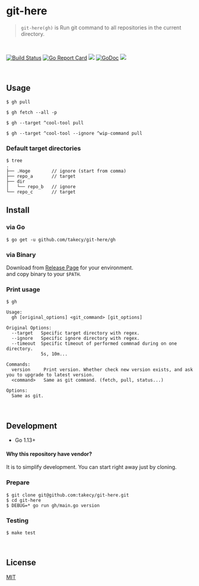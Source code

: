 # git-here

> `git-here(gh)` is Run git command to all repositories in the current directory.

<br/>

[![Build Status](https://travis-ci.org/takecy/git-here.svg?branch=master)](https://travis-ci.org/takecy/git-here)
[![Go Report Card](https://goreportcard.com/badge/github.com/takecy/git-here)](https://goreportcard.com/report/github.com/takecy/git-here)
![](https://img.shields.io/badge/golang-1.14.4-blue.svg?style=flat-square)
[![GoDoc](https://img.shields.io/badge/godoc-reference-blue.svg?style=flat-square)](https://godoc.org/github.com/takecy/git-here)
![](https://img.shields.io/badge/license-MIT-blue.svg?style=flat-square)

<br/>

## Usage
```
$ gh pull
```
```
$ gh fetch --all -p
```
```
$ gh --target ^cool-tool pull
```
```
$ gh --target ^cool-tool --ignore ^wip-command pull
```

### Default target directories
```shell
$ tree
.
├── .Hoge        // ignore (start from comma)
├── repo_a       // target
├── dir
│   └── repo_b   // ignore
└── repo_c       // target
```

## Install
### via Go
```shell
$ go get -u github.com/takecy/git-here/gh
```
### via Binary  
Download from [Release Page](https://github.com/takecy/git-here/releases) for your environment.  
and copy binary to your `$PATH`.

### Print usage
```
$ gh

Usage:
  gh [original_options] <git_command> [git_options]

Original Options:
  --target   Specific target directory with regex.
  --ignore   Specific ignore directory with regex.
  --timeout  Specific timeout of performed commnad during on one directory.
             5s, 10m...

Commands:
  version     Print version. Whether check new version exists, and ask you to upgrade to latest version.
  <command>   Same as git command. (fetch, pull, status...)

Options:
  Same as git.
```

<br/>

## Development

* Go 1.13+

#### Why this repository have vendor?
It is to simplify development. You can start right away just by cloning.

### Prepare
```
$ git clone git@github.com:takecy/git-here.git
$ cd git-here
$ DEBUG=* go run gh/main.go version
```

### Testing
```
$ make test
```

<br/>

## License
[MIT](./LICENSE)
